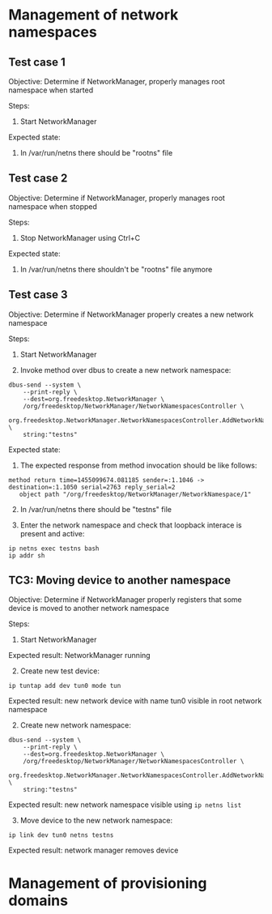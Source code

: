 # Management of network namespaces #

## Test case 1 ##

Objective: Determine if NetworkManager, properly manages root namespace when started

Steps:

1. Start NetworkManager

Expected state:

1. In /var/run/netns there should be "rootns" file

## Test case 2 ##

Objective: Determine if NetworkManager, properly manages root namespace when stopped

Steps:

1. Stop NetworkManager using Ctrl+C

Expected state:

1. In /var/run/netns there shouldn't be "rootns" file anymore

## Test case 3 ##

Objective: Determine if NetworkManager properly creates a new network namespace

Steps:

1. Start NetworkManager

2. Invoke method over dbus to create a new network namespace:

```
dbus-send --system \
	--print-reply \
	--dest=org.freedesktop.NetworkManager \
	/org/freedesktop/NetworkManager/NetworkNamespacesController \
	org.freedesktop.NetworkManager.NetworkNamespacesController.AddNetworkNamespace \
	string:"testns"
```

Expected state:

1. The expected response from method invocation should be like follows:

```
method return time=1455099674.081185 sender=:1.1046 -> destination=:1.1050 serial=2763 reply_serial=2
   object path "/org/freedesktop/NetworkManager/NetworkNamespace/1"
```

2. In /var/run/netns there should be "testns" file

3. Enter the network namespace and check that loopback interace is present and active:

```
ip netns exec testns bash
ip addr sh
```

## TC3: Moving device to another namespace ##

Objective: Determine if NetworkManager properly registers that
some device is moved to another network namespace

Steps:

1. Start NetworkManager

Expected result: NetworkManager running

2. Create new test device:

```
ip tuntap add dev tun0 mode tun
```

Expected result: new network device with name tun0 visible in root network namespace

2. Create new network namespace:

```
dbus-send --system \
	--print-reply \
	--dest=org.freedesktop.NetworkManager \
	/org/freedesktop/NetworkManager/NetworkNamespacesController \
	org.freedesktop.NetworkManager.NetworkNamespacesController.AddNetworkNamespace \
	string:"testns"
```

Expected result: new network namespace visible using `ip netns list`

3. Move device to the new network namespace:

```
ip link dev tun0 netns testns
```

Expected result: network manager removes device


# Management of provisioning domains #

